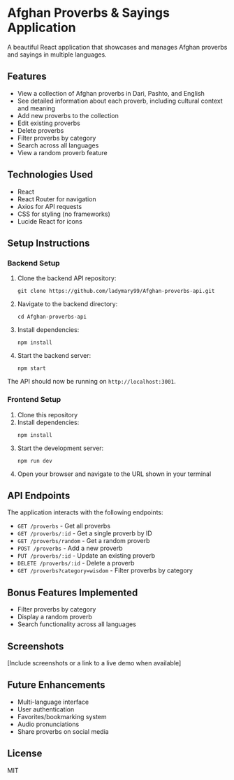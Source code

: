 # Afghan Proverbs & Sayings Application

A beautiful React application that showcases and manages Afghan proverbs and sayings in multiple languages.

## Features

- View a collection of Afghan proverbs in Dari, Pashto, and English
- See detailed information about each proverb, including cultural context and meaning
- Add new proverbs to the collection
- Edit existing proverbs
- Delete proverbs
- Filter proverbs by category
- Search across all languages
- View a random proverb feature

## Technologies Used

- React
- React Router for navigation
- Axios for API requests
- CSS for styling (no frameworks)
- Lucide React for icons

## Setup Instructions

### Backend Setup

1. Clone the backend API repository:

   ```
   git clone https://github.com/ladymary99/Afghan-proverbs-api.git
   ```

2. Navigate to the backend directory:

   ```
   cd Afghan-proverbs-api
   ```

3. Install dependencies:

   ```
   npm install
   ```

4. Start the backend server:
   ```
   npm start
   ```

The API should now be running on `http://localhost:3001`.

### Frontend Setup

1. Clone this repository
2. Install dependencies:
   ```
   npm install
   ```
3. Start the development server:
   ```
   npm run dev
   ```
4. Open your browser and navigate to the URL shown in your terminal

## API Endpoints

The application interacts with the following endpoints:

- `GET /proverbs` - Get all proverbs
- `GET /proverbs/:id` - Get a single proverb by ID
- `GET /proverbs/random` - Get a random proverb
- `POST /proverbs` - Add a new proverb
- `PUT /proverbs/:id` - Update an existing proverb
- `DELETE /proverbs/:id` - Delete a proverb
- `GET /proverbs?category=wisdom` - Filter proverbs by category

## Bonus Features Implemented

- Filter proverbs by category
- Display a random proverb
- Search functionality across all languages

## Screenshots

[Include screenshots or a link to a live demo when available]

## Future Enhancements

- Multi-language interface
- User authentication
- Favorites/bookmarking system
- Audio pronunciations
- Share proverbs on social media

## License

MIT
